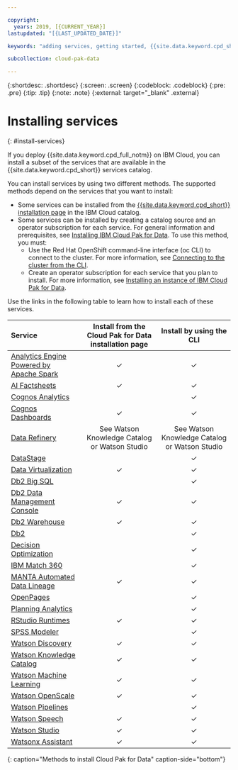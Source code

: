 ```yaml
---

copyright:
  years: 2019, [{CURRENT_YEAR}]
lastupdated: "[{LAST_UPDATED_DATE}]"

keywords: "adding services, getting started, {{site.data.keyword.cpd_short}}, {{site.data.keyword.cpd_full_notm}}, data, ai, analytics, data analytics, governance, data governance"

subcollection: cloud-pak-data

---
```


{:shortdesc: .shortdesc}
{:screen: .screen}
{:codeblock: .codeblock}
{:pre: .pre}
{:tip: .tip}
{:note: .note}
{:external: target="_blank" .external}


# Installing services
{: #install-services}

If you deploy {{site.data.keyword.cpd_full_notm}} on IBM Cloud, you can install a subset of the services that are available in the {{site.data.keyword.cpd_short}} services catalog.

You can install services by using two different methods. The supported methods depend on the services that you want to install:

* Some services can be installed from the [{{site.data.keyword.cpd_short}} installation page](https://cloud.ibm.com/catalog/content/ibm-cp-datacore-6825cc5d-dbf8-4ba2-ad98-690e6f221701-global) in the IBM Cloud catalog.
* Some services can be installed by creating a catalog source and an operator subscription for each service. For general information and prerequisites, see [Installing IBM Cloud Pak for Data](https://www.ibm.com/docs/SSQNUZ_5.0.x/cpd/install/install.html). To use this method, you must:
   * Use the Red Hat OpenShift command-line interface (oc CLI) to connect to the cluster. For more information, see [Connecting to the cluster from the CLI](https://cloud.ibm.com/docs/openshift?topic=openshift-access_cluster#access_oc_cli).
   * Create an operator subscription for each service that you plan to install. For more information, see [Installing an instance of IBM Cloud Pak for Data](https://www.ibm.com/docs/SSQNUZ_5.0.x/cpd/install/install-platform.html).

Use the links in the following table to learn how to install each of these services.

|Service          |Install from the Cloud Pak for Data installation page    |Install by using the CLI|
|:------------- |:-----------------------------------------------------------------:| :-----------:|
|[Analytics Engine Powered by Apache Spark](https://www.ibm.com/docs/SSQNUZ_5.0.x/svc-welcome/spark.html)                                                         | ✓ | ✓ |
|[AI Factsheets](https://www.ibm.com/docs/SSQNUZ_5.0.x/svc-welcome/aifact.html)                                                                                   | ✓ | ✓ |
|[Cognos Analytics](https://www.ibm.com/docs/SSQNUZ_5.0.x/svc-welcome/ca.html)                                                                                    | |  ✓  |
|[Cognos Dashboards](https://www.ibm.com/docs/SSQNUZ_5.0.x/svc-welcome/idash.html)                                                                                | ✓ | ✓ |
|[Data Refinery](https://www.ibm.com/docs/SSQNUZ_5.0.x/svc-welcome/dr.html)| See Watson Knowledge Catalog or Watson Studio |See Watson Knowledge Catalog or Watson Studio |
|[DataStage](https://www.ibm.com/docs/SSQNUZ_5.0.x/svc-welcome/ds.html)                                                                                           | |  ✓  |
|[Data Virtualization](https://www.ibm.com/docs/SSQNUZ_5.0.x/svc-welcome/dv.html)                                                                                        | ✓ | ✓ |
|[Db2 Big SQL](https://www.ibm.com/docs/SSQNUZ_5.0.x/svc-welcome/bigsql.html)                                                                                     | |  ✓  |
|[Db2 Data Management Console](https://www.ibm.com/docs/SSQNUZ_5.0.x/svc-welcome/dmc.html)                                                                        | ✓ | ✓ |
|[Db2 Warehouse](https://www.ibm.com/docs/SSQNUZ_5.0.x/svc-welcome/db2wh.html)                                                                                    | ✓ | ✓ |
|[Db2](https://www.ibm.com/docs/SSQNUZ_5.0.x/svc-welcome/db2oltp.html)                                                                                            | | ✓ |
|[Decision Optimization](https://www.ibm.com/docs/SSQNUZ_5.0.x/svc-welcome/do.html)                                                                               | |  ✓  |
|[IBM Match 360](https://www.ibm.com/docs/SSQNUZ_5.0.x/svc-welcome/mdc.html)                                                                                      | |  ✓  |
|[MANTA Automated Data Lineage](https://www.ibm.com/docs/SSQNUZ_5.0.x/svc-welcome/manta.html)                                                                     | ✓ | ✓ |
|[OpenPages](https://www.ibm.com/docs/SSQNUZ_5.0.x/svc-welcome/openpages.html)                                                                                    | |  ✓  |
|[Planning Analytics](https://www.ibm.com/docs/SSQNUZ_5.0.x/svc-welcome/pa.html)                                                                                  | |  ✓  |
|[RStudio Runtimes](https://www.ibm.com/docs/SSQNUZ_5.0.x/svc-welcome/rstudio.html)                                                                               | ✓ | ✓ |
|[SPSS Modeler](https://www.ibm.com/docs/SSQNUZ_5.0.x/svc-welcome/spssmodeler.html)                                                                               | |  ✓  |
|[Watson Discovery](https://www.ibm.com/docs/SSQNUZ_5.0.x/svc-welcome/watsondisc.html)                                                                             | ✓ | ✓ |
|[Watson Knowledge Catalog](https://www.ibm.com/docs/SSQNUZ_5.0.x/svc-welcome/wkc.html)                                                                           | ✓ | ✓ |
|[Watson Machine Learning](https://www.ibm.com/docs/SSQNUZ_5.0.x/svc-welcome/wml.html)                                                                            | ✓ | ✓ |
|[Watson OpenScale](https://www.ibm.com/docs/SSQNUZ_5.0.x/svc-welcome/aiopenscale.html)                                                                           | ✓ | ✓ |
|[Watson Pipelines](https://www.ibm.com/docs/SSQNUZ_5.0.x/svc-welcome/wsp.html)                                                                                   | | ✓ |
|[Watson Speech](https://www.ibm.com/docs/SSQNUZ_5.0.x/svc-welcome/wstt.html)                                                                                     | ✓| ✓ |
|[Watson Studio](https://www.ibm.com/docs/SSQNUZ_5.0.x/svc-welcome/wsl.html)                                                                                      | ✓ | ✓ |
|[Watsonx Assistant](https://www.ibm.com/docs/SSQNUZ_5.0.x/svc-welcome/watsonassist.html)                                                                          | ✓ | ✓ |
{: caption="Methods to install Cloud Pak for Data" caption-side="bottom"}
